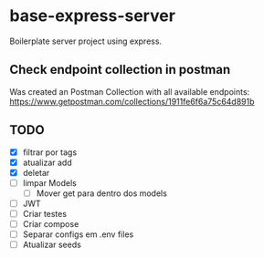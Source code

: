 # base-express-server
Boilerplate server project using express.

## Check endpoint collection in postman

Was created an Postman Collection with all available endpoints: https://www.getpostman.com/collections/1911fe6f6a75c64d891b

## TODO
- [x] filtrar por tags
- [x] atualizar add
- [x] deletar
- [ ] limpar Models
    - [ ] Mover get para dentro dos models
- [ ] JWT
- [ ] Criar testes
- [ ] Criar compose
- [ ] Separar configs em .env files
- [ ] Atualizar seeds